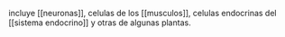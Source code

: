 incluye [[neuronas]], celulas de los [[musculos]], celulas endocrinas del [[sistema endocrino]] y otras de algunas plantas.